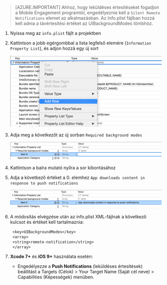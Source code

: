 > [AZURE.IMPORTANT] Ahhoz, hogy leküldéses értesítéseket fogadjon a Mobile Engagement programtól, engedélyeznie kell a `Silent Remote Notifications` elemet az alkalmazásban. Az Info.plist fájlban hozzá kell adnia a távértesítési értéket az UIBackgroundModes tömbhöz.

1. Nyissa meg az `info.plist` fájlt a projektben
2. Kattintson a jobb egérgombbal a lista legfelső elemére (`Information Property List`), és adjon hozzá egy új sort

    ![](./media/mobile-engagement-ios-silent-push/xcode-plist-add-silent-push1.png)

3. Adja meg a következőt az új sorban `Required background modes`

    ![](./media/mobile-engagement-ios-silent-push/xcode-plist-add-silent-push2.png)

4. Kattintson a balra mutató nyílra a sor kibontásához
5. Adja a következő értéket a 0. elemhez `App downloads content in response to push notifications`

    ![](./media/mobile-engagement-ios-silent-push/xcode-plist-add-silent-push3.png)

6. A módosítás elvégzése után az info.plist XML-fájlnak a következő kulcsot és értéket kell tartalmaznia:

        <key>UIBackgroundModes</key>
        <array>
        <string>remote-notification</string>
        </array>

7. **Xcode 7+** és **iOS 9+** használata esetén:
    - Engedélyezze a **Push Notifications** (leküldéses értesítések) beállítást a Targets (Célok) > Your Target Name (Saját cél neve) > Capabilities (Képességek) menüben.



<!--HONumber=Jun16_HO2-->


